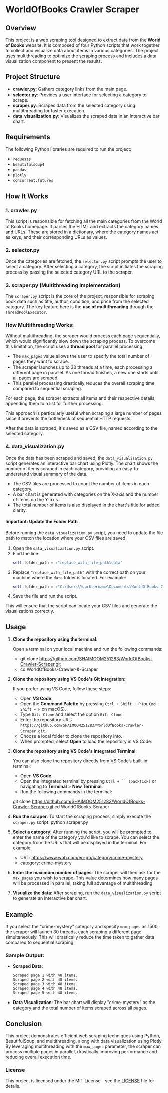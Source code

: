 # WorldOfBooks Crawler Scraper

## Overview

This project is a web scraping tool designed to extract data from the **World of Books** website. It is composed of four Python scripts that work together to collect and visualize data about items in various categories. The project uses multithreading to optimize the scraping process and includes a data visualization component to present the results.

## Project Structure

- **crawler.py**: Gathers category links from the main page.
- **selector.py**: Provides a user interface for selecting a category to scrape.
- **scraper.py**: Scrapes data from the selected category using multithreading for faster execution.
- **data_visualization.py**: Visualizes the scraped data in an interactive bar chart.

## Requirements

The following Python libraries are required to run the project:

- `requests`
- `beautifulsoup4`
- `pandas`
- `plotly`
- `concurrent.futures`

## How It Works

### 1. **crawler.py**

This script is responsible for fetching all the main categories from the World of Books homepage. It parses the HTML and extracts the category names and URLs. These are stored in a dictionary, where the category names act as keys, and their corresponding URLs as values.

### 2. **selector.py**

Once the categories are fetched, the `selector.py` script prompts the user to select a category. After selecting a category, the script initiates the scraping process by passing the selected category URL to the scraper.

### 3. **scraper.py** (Multithreading Implementation)

The `scraper.py` script is the core of the project, responsible for scraping book data such as title, author, condition, and price from the selected category. The key feature here is the **use of multithreading** through the `ThreadPoolExecutor`.

### How Multithreading Works:

Without multithreading, the scraper would process each page sequentially, which would significantly slow down the scraping process. To overcome this limitation, the script uses a **thread pool** for parallel processing. 

- The `max_pages` value allows the user to specify the total number of pages they want to scrape.
- The scraper launches up to 30 threads at a time, each processing a different page in parallel. As one thread finishes, a new one starts until all pages are scraped.
- This parallel processing drastically reduces the overall scraping time compared to sequential scraping.

For each page, the scraper extracts all items and their respective details, appending them to a list for further processing.

This approach is particularly useful when scraping a large number of pages since it prevents the bottleneck of sequential HTTP requests.

After the data is scraped, it's saved as a CSV file, named according to the selected category.

### 4. data_visualization.py

Once the data has been scraped and saved, the `data_visualization.py` script generates an interactive bar chart using Plotly. The chart shows the number of items scraped in each category, providing an easy-to-understand visual summary of the data.

- The CSV files are processed to count the number of items in each category.
- A bar chart is generated with categories on the X-axis and the number of items on the Y-axis.
- The total number of items is also displayed in the chart's title for added clarity.

#### **Important: Update the Folder Path**

Before running the `data_visualization.py` script, you need to update the file path to match the location where your CSV files are saved.

1. Open the `data_visualization.py` script.
2. Find the line:
   ```python
   self.folder_path = r"replace_with_file_path\data"
   ```
3. Replace `"replace_with_file_path"` with the correct path on your machine where the `data` folder is located. For example:
   ```python
   self.folder_path = r"C:\Users\YourUsername\Documents\WorldOfBooks Crawler Scraper\data"
   ```
4. Save the file and run the script.

This will ensure that the script can locate your CSV files and generate the visualizations correctly.

## Usage

1. **Clone the repository using the terminal**:
   
   Open a terminal on your local machine and run the following commands:
   - git clone https://github.com/SHAIMOOM251283/WorldOfBooks-Crawler-Scraper.git
   - cd WorldOfBooks-Crawler-&-Scraper
   
2. **Clone the repository using VS Code's Git integration**:
   
   If you prefer using VS Code, follow these steps:
   
   - Open **VS Code**.
   - Open the **Command Palette** by pressing `Ctrl + Shift + P` (or `Cmd + Shift + P` on macOS).
   - Type `Git: Clone` and select the option `Git: Clone`.
   - Enter the repository URL: `https://github.com/SHAIMOOM251283/WorldOfBooks-Crawler-Scraper.git`.
   - Choose a local folder to clone the repository into.
   - When prompted, select **Open** to load the repository in VS Code.

3. **Clone the repository using VS Code's Integrated Terminal**:
   
   You can also clone the repository directly from VS Code’s built-in terminal:
   
   - Open **VS Code**.
   - Open the integrated terminal by pressing `Ctrl + `` (backtick)` or navigating to **Terminal** > **New Terminal**.
   - Run the following commands in the terminal:
   
    git clone https://github.com/SHAIMOOM251283/WorldOfBooks-Crawler-Scraper.git
    cd WorldOfBooks-Scraper
    
4. **Run the scraper**:
    To start the scraping process, simply execute the `scraper.py` script:
    python scraper.py
    
5. **Select a category**:
    After running the script, you will be prompted to enter the name of the category you'd like to scrape. You can select the category from the URLs that will be displayed in the terminal. For example:
    - URL: https://www.wob.com/en-gb/category/crime-mystery
    - category: crime-mystery

6. **Enter the maximum number of pages**:
    The scraper will then ask for the `max_pages` you wish to scrape. This value determines how many pages will be processed in parallel, taking full advantage of multithreading.

7. **Visualize the data**:
    After scraping, run the `data_visualization.py` script to generate an interactive bar chart.
    
## Example

If you select the "crime-mystery" category and specify `max_pages` as 1500, the scraper will launch 30 threads, each scraping a different page simultaneously. This will drastically reduce the time taken to gather data compared to sequential scraping.

### Sample Output:

- **Scraped Data**:
    ```
    Scraped page 1 with 48 items.
    Scraped page 2 with 48 items.
    Scraped page 3 with 48 items.
    Scraped page 4 with 48 items.
    Scraped page 5 with 48 items.
    ```

- **Data Visualization**: The bar chart will display "crime-mystery" as the category and the total number of items scraped across all pages.

## Conclusion

This project demonstrates efficient web scraping techniques using Python, BeautifulSoup, and multithreading, along with data visualization using Plotly. By leveraging multithreading with the `max_pages` parameter, the scraper can process multiple pages in parallel, drastically improving performance and reducing overall execution time.

### License

This project is licensed under the MIT License - see the [LICENSE](LICENSE) file for details.
